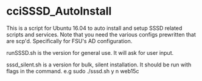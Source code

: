 # cciSSSD_AutoInstall
This is a script for Ubuntu 16.04 to auto install and setup SSSD related scripts and services. Note that you need the various configs prewritten that are scp'd.
Specifically for FSU's AD configuration. 

runSSSD.sh is the version for general use. It will ask for user input.

sssd_silent.sh is a version for bulk, silent installation. It should be run with flags in the command. e.g sudo ./sssd.sh y n web15c
